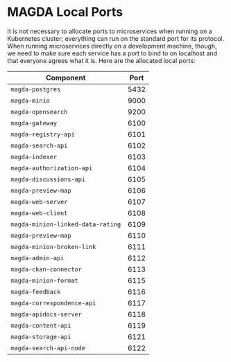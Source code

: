 # MAGDA Local Ports

It is not necessary to allocate ports to microservices when running on a Kubernetes cluster; everything can run on the standard port for its protocol. When running microservices directly on a development machine, though, we need to make sure each service has a port to bind to on localhost and that everyone agrees what it is. Here are the allocated local ports:

| Component                         | Port |
| --------------------------------- | ---- |
| `magda-postgres`                  | 5432 |
| `magda-minio`                     | 9000 |
| `magda-opensearch`                | 9200 |
| `magda-gateway`                   | 6100 |
| `magda-registry-api`              | 6101 |
| `magda-search-api`                | 6102 |
| `magda-indexer`                   | 6103 |
| `magda-authorization-api`         | 6104 |
| `magda-discussions-api`           | 6105 |
| `magda-preview-map`               | 6106 |
| `magda-web-server`                | 6107 |
| `magda-web-client`                | 6108 |
| `magda-minion-linked-data-rating` | 6109 |
| `magda-preview-map`               | 6110 |
| `magda-minion-broken-link`        | 6111 |
| `magda-admin-api`                 | 6112 |
| `magda-ckan-connector`            | 6113 |
| `magda-minion-format`             | 6115 |
| `magda-feedback`                  | 6116 |
| `magda-correspondence-api`        | 6117 |
| `magda-apidocs-server`            | 6118 |
| `magda-content-api`               | 6119 |
| `magda-storage-api`               | 6121 |
| `magda-search-api-node`           | 6122 |
